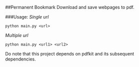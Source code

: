 ##Permanent Bookmark
Download and save webpages to pdf.


###Usage:
*Single url*
```
python main.py <url>
```

*Multiple url*
```
python main.py <url1> <url2>
```


Do note that this project depends on pdfkit and its subsequent dependencies.